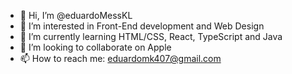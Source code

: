 - 👋 Hi, I’m @eduardoMessKL
- 👀 I’m interested in Front-End development and Web Design
- 🌱 I’m currently learning HTML/CSS, React, TypeScript and Java
- 💞️ I’m looking to collaborate on Apple
- 📫 How to reach me: eduardomk407@gmail.com

<!---
eduardoMessKL/eduardoMessKL is a ✨ special ✨ repository because its `README.md` (this file) appears on your GitHub profile.
You can click the Preview link to take a look at your changes.
--->

